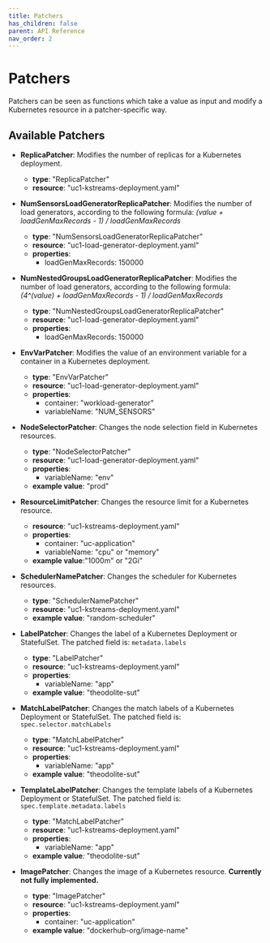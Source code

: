 ```yaml
---
title: Patchers
has_children: false
parent: API Reference
nav_order: 2
---
```


# Patchers

Patchers can be seen as functions which take a value as input and modify a Kubernetes resource in a patcher-specific way.

## Available Patchers

* **ReplicaPatcher**: Modifies the number of replicas for a Kubernetes deployment.
  * **type**: "ReplicaPatcher"
  * **resource**: "uc1-kstreams-deployment.yaml"

* **NumSensorsLoadGeneratorReplicaPatcher**: Modifies the number of load generators, according to the following formula: *(value + loadGenMaxRecords - 1) / loadGenMaxRecords*
  * **type**: "NumSensorsLoadGeneratorReplicaPatcher"
  * **resource**: "uc1-load-generator-deployment.yaml"
  * **properties**:
    * loadGenMaxRecords: 150000

* **NumNestedGroupsLoadGeneratorReplicaPatcher**: Modifies the number of load generators, according to the following formula: *(4^(value) + loadGenMaxRecords - 1) / loadGenMaxRecords*
  * **type**: "NumNestedGroupsLoadGeneratorReplicaPatcher"
  * **resource**: "uc1-load-generator-deployment.yaml"
  * **properties**:
    * loadGenMaxRecords: 150000

* **EnvVarPatcher**: Modifies the value of an environment variable for a container in a Kubernetes deployment. 
  * **type**: "EnvVarPatcher"
  * **resource**: "uc1-load-generator-deployment.yaml"
  * **properties**:
    * container: "workload-generator"
    * variableName: "NUM_SENSORS"

* **NodeSelectorPatcher**: Changes the node selection field in Kubernetes resources.
  * **type**: "NodeSelectorPatcher"
  * **resource**: "uc1-load-generator-deployment.yaml"
  * **properties**:
    * variableName: "env"
  * **example value**: "prod"

* **ResourceLimitPatcher**: Changes the resource limit for a Kubernetes resource.
  * **resource**: "uc1-kstreams-deployment.yaml"
  * **properties**:
    * container: "uc-application"
    * variableName: "cpu" or "memory"
  * **example value**:"1000m" or "2Gi"
  
* **SchedulerNamePatcher**: Changes the scheduler for Kubernetes resources.
  * **type**: "SchedulerNamePatcher"
  * **resource**: "uc1-kstreams-deployment.yaml"
  * **example value**: "random-scheduler"

* **LabelPatcher**: Changes the label of a Kubernetes Deployment or StatefulSet. The patched field is: `metadata.labels`
  * **type**: "LabelPatcher"
  * **resource**: "uc1-kstreams-deployment.yaml"
  * **properties**:
    * variableName: "app"
  * **example value**: "theodolite-sut"

* **MatchLabelPatcher**: Changes the match labels of a Kubernetes Deployment or StatefulSet. The patched field is: `spec.selector.matchLabels`
  * **type**: "MatchLabelPatcher"
  * **resource**: "uc1-kstreams-deployment.yaml"
  * **properties**:
    * variableName: "app"
  * **example value**: "theodolite-sut"

* **TemplateLabelPatcher**: Changes the template labels of a Kubernetes Deployment or StatefulSet. The patched field is: `spec.template.metadata.labels`
  * **type**: "MatchLabelPatcher"
  * **resource**: "uc1-kstreams-deployment.yaml"
  * **properties**:
    * variableName: "app"
  * **example value**: "theodolite-sut"

* **ImagePatcher**: Changes the image of a Kubernetes resource. **Currently not fully implemented.**
  * **type**: "ImagePatcher"
  * **resource**: "uc1-kstreams-deployment.yaml"
  * **properties**:
    * container: "uc-application"
  * **example value**: "dockerhub-org/image-name"
